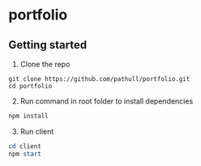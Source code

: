 # portfolio


## Getting started
1. Clone the repo
```shell
git clone https://github.com/pathull/portfolio.git
cd portfolio
```

2. Run command in root folder to install dependencies
```powershell
npm install
```

3. Run client
```powershell
cd client
npm start
```
